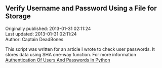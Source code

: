 ## Verify Username and Password Using a File for Storage  
Originally published: 2013-01-31 02:11:24  
Last updated: 2013-01-31 02:11:24  
Author: Captain DeadBones  
  
This script was written for an article I wrote to check user passwords. It stores data using SHA one-way function. For more information [Authentication Of Users And Passwords In Python](http://thelivingpearl.com/2013/01/29/authentication-of-users-and-passwords-in-python/)